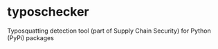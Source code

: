 # typoschecker
Typosquatting detection tool (part of Supply Chain Security) for Python (PyPi) packages
